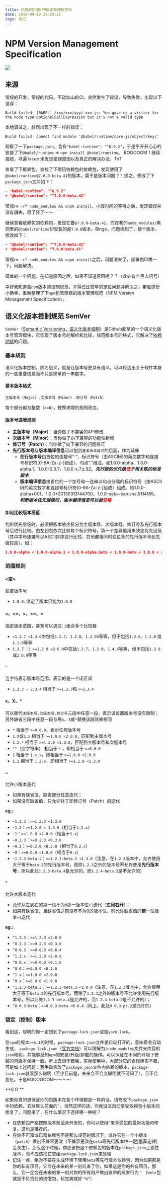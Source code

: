 ```yaml
---
title: 你真的知道NPM版本管理规范吗
date: 2018-09-19 21:24:23
tags: 笔记
---
```


# NPM Version Management Specification

![](/images/npm-pack.png)

## 来源

常规的开发，常规的代码，不动如山的CI，突然发生了错误，导致失败，出现以下错误：
```shell
Build failed: [BABEL] /xxx/xxx/yyy/.xxx.js: You gave us a visitor for the node type OptionalCallExpression but it's not a valid type
```
本地调试之，赫然出现了不一样的错误：
```shell
Build failed: Cannot find module '@babel/runtime/core-js/object/keys'
```
观察了一下`package.json`，含有`"babel-runtime": "^6.9.2"`，于是乎开开心心的安装了下`@babel/runtime` => `npm install @babel/runtime`。
BOOOOOM！继续报错，寻遍 issue 未发现错误原因以及真正的解决办法，TnT

查看了下框架包，查找了下项目依赖包的依赖包，发现使用了`@babel/runtime@7.0.0-beta.41`的版本，莫不是版本问题？！换之，修改了下`package.json`文件如下：
```json
- "babel-runtime": "^6.9.2"
+ "@babel/runtime": "^7.0.0-beta.41"
```
常规`rm -rf node_modules && cnpm install`，小段时间的等待之后，发现错误并没有消失，奇了怪了～～

继续查看依赖包的依赖包，发现它要`@7.0.0-beta.41`，而在我的`node_modules/`黑洞里的`@babel/runtime`却安装的是`7.0.0`版本，Bingo，问题找到了，锁个版本，修改如下：

```json
- "@babel/runtime": "^7.0.0-beta.41"
+ "@babel/runtime": "7.0.0-beta.41"
```
常规`rm -rf node_modules && cnpm install`之后，问题消失了，部署跑CI瞧一下，问题解决。

简单的一个问题，在知道原因之后。如果不知道原因呢？？（此处有个黑人问号）

幸好我知道些`npm`版本的控制规范，才得已比较早的定位问题并解决之，带着这份小确幸，重新整理了下`npm`包管理器的版本管理规范（NPM Version Management Specification）。

## 语义化版本控制规范 SemVer

`SemVer`（[Semantic Versioning，语义化版本控制](https://semver.org/lang/zh-CN/)）是Github起草的一个语义化版本号管理模块，它实现了版本号的解析和比较，规范版本号的格式，它解决了[依赖地狱](https://zh.wikipedia.org/wiki/%E7%9B%B8%E4%BE%9D%E6%80%A7%E5%9C%B0%E7%8B%B1)的问题。

### 基本规则

语义化版本控制，顾名思义，就是让版本号更具有语义，可以传达出关于软件本身的一些重要信息而不只是简单的一串数字。

#### 基本版本格式

```
主版本号（Major）.次版本号（Minor）.修订号（Patch）
```
每个部分都为整数（`>=0`），按照递增的规则改变。

#### 版本号递增规则

* **主版本号（Major）**：当你做了不兼容的API修改
* **次版本号（Minor）**：当你做了向下兼容的功能性新增
* **修订号（Patch）**：当你做了向下兼容的问题修正
* **先行版本号**及**版本编译信息**可以加到`基本版本格式`的后面，作为延伸
  * **先行版本号**由首位的连接号”-“、标识符号（由ASCII码的英文数字和连接号标识符[0-9A-Za-z-]组成）、句点”.“组成。如1.0.0-alpha、1.0.0-alpha.1、1.0.0-0.3.7、1.0.0-x.7.z.92。_**先行版的优先级<span style="color: red;">低</span>于相关联的标准版本**_
  * **版本编译信息**由首位的一个加号和一连串以句点分隔的标识符号（由ASCII码的英文数字和连接号标识符[0-9A-Za-z-]组成）组成。如1.0.0-alpha+001、1.0.0+20130313144700、1.0.0-beta+exp.sha.5114f85。_**判断版本优先层级时，版本编译信息可以被<span style="color: red;">忽略</span>**_

#### 如何比较版本高低

判断优先层级时，必须把版本依序拆分为主版本号、次版本号、修订号及先行版本号后进行比较。由左到右依次比较每个标识符号，第一个差异值用来决定优先层级（其中字母连接号以ASCII排序进行比较、其他都相同时栏位多的先行版本号优先级较高）。如：
```json
1.0.0-alpha < 1.0.0-alpha.1 < 1.0.0-alpha.beta < 1.0.0-beta < 1.0.0 < 2.0.0 < 2.1.0 < 2.1.1。
```

### 范围规则

#### <空>
锁定版本号

* `1.0.0`: 锁定了版本只能为`1.0.0`

#### <、<=、>、>=、=
指定版本范围，甚至可以通过`||`组合多个比较器
* `=1.2.7 <1.3.0`中包括`1.2.7`、`1.2.8`、`1.2.99`等等，但不包括`1.2.6`、`1.3.0` 或`1.1.0`等等
* `1.2.7 || >=1.2.9 <2.0.0`中包括`1.2.7`、`1.2.9`、`1.4.6`等等，但不包括`1.2.8`或`2.0.0`等等

#### -
连字符表示版本号范围，表示的是一个闭区间
* `1.2.3 - 2.3.4` 相当于 `>=1.2.3`和 `<=2.3.4`

#### x、X、*
可以替代`主版本号.次版本号.修订号`三段中任意一段，表示该位置版本号没有限制；另外缺省三段中任意一段与用`x`、`X`或`*`替换该段效果相同

* `*` 相当于 `>=0.0.0`，表示任何版本号
* `1.X`或`1.x` 相当于 `>=1.0.0 <2.0.0`，匹配到主版本号
* `1.2.*` 相当于 `>=1.2.0 <1.3.0`，匹配到主版本号和次版本号
* `""`（空字符串） 相当于 `*` ，即相当于 `>=0.0.0`
* `1` 相当于 `1.x.x`，即相当于 `>=1.0.0 <2.0.0`
* `1.2` 相当于 `1.2.x`，即相当于 `>=1.2.0 <1.3.0`

#### ~
允许小版本迭代
* 如果有缺省值，缺省部分任意迭代；
* 如果没有缺省值，只允许补丁即修订号（Patch）的迭代

**eg.:**
* `~1.2.3`：`>=1.2.3 <1.3.0`
* `~1.2`：`>=1.2.0 < 1.3.0`（相当于`1.2.x`）
* `~1`：`>=1.0.0 <2.0.0`（相当于`1.x`）
* `~0.2.3`：`>=0.2.3 <0.3.0`
* `~0.2`：`>=0.2.0 <0.3.0`（相当于`0.2.x`）
* `~0`：`>=0.0.0 <1.0.0`（相当于`0.x`）
* `~1.2.3-beta.2`：`>=1.2.3-beta.2 <1.3.0`（注意，在`1.2.3`版本中，允许使用大于等于`beta.2`的先行版本号，而除`1.2.3`之外的版本号**不**允许使用**先行版本号**，所以此处`1.2.3-beta.4`是允许的，而`1.2.4-beta.2`是**不**允许的）

#### ^
允许大版本迭代
* 允许从左到右的第一段不为`0`那一版本位`+1`迭代（**左闭右开**）；
* 如果有缺省值，且缺省值之前没有不为0的版本位，则允许缺省值的**前**一位版本`+1`迭代

**eg.:**
* `^1.2.3`：`>=1.2.3 <2.0.0`
* `^0.2.3`：`>=0.2.3 <0.3.0`
* `^0.0.3`：`>=0.0.3 <0.0.4`
* `^1.2.x`：`>=1.2.0 <2.0.0`
* `^0.0.x`：`>=0.0.0 <0.1.0`
* `^0.0`：`>=0.0.0 <0.1.0`
* `^1.x`：`>=1.0.0 <2.0.0`
* `^0.x`：`>=0.0.0 <1.0.0`
* `^1.2.3-beta.2`：`>=1.2.3-beta.2 <2.0.0`（注意，在`1.2.3`版本中，允许使用大于等于`beta.2`的先行版本号，而除了`1.2.3`之外的版本号不允许使用先行版本号，所以此处`1.2.3-beta.4`是允许的，而`1.2.4-beta.2`是不允许的）；
* `^0.0.3-beta`：`>=0.0.3-beta <0.0.4`（同上，此处`0.0.3-pr.2`是允许的）

### 锁定（控制）版本

看到这，聪明的你一定想到了`package-lock.json`或是`yarn.lock`。

在`npm`的版本`>=5.1`的时候，`package-lock.json`文件是自动打开的，意味着会自动生成，
`package-lock.json`（[官方文档](https://docs.npmjs.com/files/package-lock.json)）可以理解为`/node_modules`文件夹内容的`json`映射，并能够感知`npm`的安装/升级/卸载的操作。可以保证在不同的环境下安装的包版本保持一致。听上去很不错哈，实际使用中，大部分它的表现确实不错，可是如上述问题：我手动修改了`package.json`文件内依赖的版本，`package-lock.json`就没那么聪明（至少目前是，未来会不会变聪明就不可知了），且不会变化。于是BOOOOOOM～～～～

**S O **

如果你真的想保证你的包版本在各个环境都是一样的话，请修改下`package.json`中的依赖，去掉默认前面的`^`，当然这样的话，你就没法自动享受依赖包小版本的修复了，问题来了，在什么情况下选择哪一种呢？

* 在依赖包严格按照版本规范来开发的，你可以使用`^`来享受包的最新功能和修复。这也是推荐的。
* 在你不可知或已知依赖包不是那么规范的情况下，或许它在一个小版本（`patch`）做出不兼容更改（不兼容更改在`beta`等先行版本中**一定**[墨菲定律]会发生），那么这个时候，你应该把这个依赖包的版本在`package.json`上锁住版本，而不应该把它交给`package-lock.json`来处理
* 记住一点，绝对不要在生成环境下使用`beta`等先行版本依赖包，因为如果那是你的私有项目，它会在未来的某一刻坑害了你，如果这是你的共有项目，那么，它一定会在未来的某一刻对你的所有用户做出致命的坑害行为！（`beta`包就是不负责任的流氓包，玩觉爽就好 ^o^）

